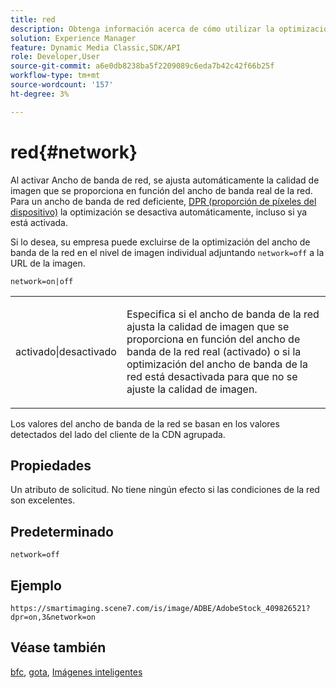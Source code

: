 ```yaml
---
title: red
description: Obtenga información acerca de cómo utilizar la optimización del ancho de banda de la red para ajustar la calidad de imagen que se proporciona en función del ancho de banda real de la red.
solution: Experience Manager
feature: Dynamic Media Classic,SDK/API
role: Developer,User
source-git-commit: a6e0db8238ba5f2209089c6eda7b42c42f66b25f
workflow-type: tm+mt
source-wordcount: '157'
ht-degree: 3%

---
```


# red{#network}

Al activar Ancho de banda de red, se ajusta automáticamente la calidad de imagen que se proporciona en función del ancho de banda real de la red. Para un ancho de banda de red deficiente, [DPR (proporción de píxeles del dispositivo)](/help/aem-is-ir-api/is-api/http-ref/image-serving-api-ref/c-http-protocol-reference/c-command-reference/r-dpr.md) la optimización se desactiva automáticamente, incluso si ya está activada.

Si lo desea, su empresa puede excluirse de la optimización del ancho de banda de la red en el nivel de imagen individual adjuntando `network=off` a la URL de la imagen.

`network=on|off`

<table id="simpletable_2D23B1B282CD4216AB5BE7E7430D1B3F"> 
 <tr class="strow"> 
  <td class="stentry"> <p> <span class="codeph"> activado|desactivado </span> </p> </td> 
  <td class="stentry"> <p>Especifica si el ancho de banda de la red ajusta la calidad de imagen que se proporciona en función del ancho de banda de la red real (activado) o si la optimización del ancho de banda de la red está desactivada para que no se ajuste la calidad de imagen.</p> </td> 
 </tr> 
</table>

Los valores del ancho de banda de la red se basan en los valores detectados del lado del cliente de la CDN agrupada.

## Propiedades

Un atributo de solicitud. No tiene ningún efecto si las condiciones de la red son excelentes.

## Predeterminado

`network=off`

## Ejemplo

`https://smartimaging.scene7.com/is/image/ADBE/AdobeStock_409826521?dpr=on,3&network=on`

## Véase también

[bfc](/help/aem-is-ir-api/is-api/http-ref/image-serving-api-ref/c-http-protocol-reference/c-command-reference/r-bfc.md), [gota](/help/aem-is-ir-api/is-api/http-ref/image-serving-api-ref/c-http-protocol-reference/c-command-reference/r-dpr.md), [Imágenes inteligentes](https://experienceleague.adobe.com/docs/experience-manager-cloud-service/content/assets/dynamicmedia/imaging-faq.html?lang=en)